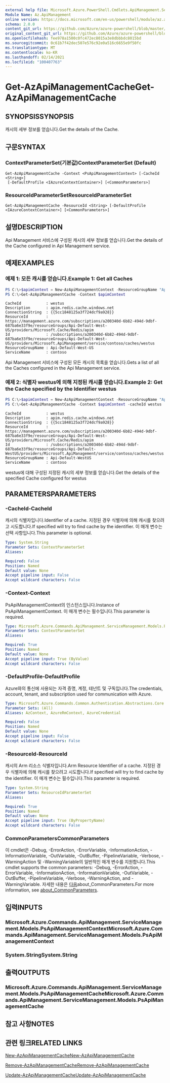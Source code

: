 ```yaml
---
external help file: Microsoft.Azure.PowerShell.Cmdlets.ApiManagement.ServiceManagement.dll-Help.xml
Module Name: Az.ApiManagement
online version: https://docs.microsoft.com/en-us/powershell/module/az.apimanagement/get-azapimanagementcache
schema: 2.0.0
content_git_url: https://github.com/Azure/azure-powershell/blob/master/src/ApiManagement/ApiManagement/help/Get-AzApiManagementCache.md
original_content_git_url: https://github.com/Azure/azure-powershell/blob/master/src/ApiManagement/ApiManagement/help/Get-AzApiManagementCache.md
ms.openlocfilehash: fee978a1500c0fc472ec8015a3e8dbbbdc8015bd
ms.sourcegitcommit: 0c61b7f42dec507e576c92e0a516c6655e9f50fc
ms.translationtype: MT
ms.contentlocale: ko-KR
ms.lasthandoff: 02/14/2021
ms.locfileid: "100407763"
---
```

# <span data-ttu-id="3a1ba-101">Get-AzApiManagementCache</span><span class="sxs-lookup"><span data-stu-id="3a1ba-101">Get-AzApiManagementCache</span></span>

## <span data-ttu-id="3a1ba-102">SYNOPSIS</span><span class="sxs-lookup"><span data-stu-id="3a1ba-102">SYNOPSIS</span></span>
<span data-ttu-id="3a1ba-103">캐시의 세부 정보를 얻습니다.</span><span class="sxs-lookup"><span data-stu-id="3a1ba-103">Get the details of the Cache.</span></span>

## <span data-ttu-id="3a1ba-104">구문</span><span class="sxs-lookup"><span data-stu-id="3a1ba-104">SYNTAX</span></span>

### <span data-ttu-id="3a1ba-105">ContextParameterSet(기본값)</span><span class="sxs-lookup"><span data-stu-id="3a1ba-105">ContextParameterSet (Default)</span></span>
```
Get-AzApiManagementCache -Context <PsApiManagementContext> [-CacheId <String>]
 [-DefaultProfile <IAzureContextContainer>] [<CommonParameters>]
```

### <span data-ttu-id="3a1ba-106">ResourceIdParameterSet</span><span class="sxs-lookup"><span data-stu-id="3a1ba-106">ResourceIdParameterSet</span></span>
```
Get-AzApiManagementCache -ResourceId <String> [-DefaultProfile <IAzureContextContainer>] [<CommonParameters>]
```

## <span data-ttu-id="3a1ba-107">설명</span><span class="sxs-lookup"><span data-stu-id="3a1ba-107">DESCRIPTION</span></span>
<span data-ttu-id="3a1ba-108">Api Management 서비스에 구성된 캐시의 세부 정보를 얻습니다.</span><span class="sxs-lookup"><span data-stu-id="3a1ba-108">Get the details of the Cache configured in Api Management service.</span></span>

## <span data-ttu-id="3a1ba-109">예제</span><span class="sxs-lookup"><span data-stu-id="3a1ba-109">EXAMPLES</span></span>

### <span data-ttu-id="3a1ba-110">예제 1: 모든 캐시를 얻습니다.</span><span class="sxs-lookup"><span data-stu-id="3a1ba-110">Example 1: Get all Caches</span></span>
```powershell
PS C:\>$apimContext = New-AzApiManagementContext -ResourceGroupName "Api-Default-WestUS" -ServiceName "contoso"
PS C:\>Get-AzApiManagementCache -Context $apimContext
```

```
CacheId           : westus
Description       : apim.redis.cache.windows.net
ConnectionString  : {{5cc1848125a3f724dcf9a928}}
ResourceId        : https://management.azure.com/subscriptions/a200340d-6b82-494d-9dbf-687ba6e33f9e/resourceGroups/Api-Default-West-US/providers/Microsoft.Cache/Redis/apim
Id                : /subscriptions/a200340d-6b82-494d-9dbf-687ba6e33f9e/resourceGroups/Api-Default-West-US/providers/Microsoft.ApiManagement/service/contoso/caches/westus
ResourceGroupName : Api-Default-West-US
ServiceName       : contoso
```

<span data-ttu-id="3a1ba-111">Api Management 서비스에 구성된 모든 캐시의 목록을 얻습니다.</span><span class="sxs-lookup"><span data-stu-id="3a1ba-111">Gets a list of all the Caches configured in the Api Management service.</span></span>

### <span data-ttu-id="3a1ba-112">예제 2: 식별자 westus에 의해 지정된 캐시를 얻습니다.</span><span class="sxs-lookup"><span data-stu-id="3a1ba-112">Example 2: Get the Cache specified by the Identifier westus</span></span>
```powershell
PS C:\>$apimContext = New-AzApiManagementContext -ResourceGroupName "Api-Default-WestUS" -ServiceName "contoso"
PS C:\>Get-AzApiManagementCache -Context $apimContext -cacheId westus
```

```
CacheId           : westus
Description       : apim.redis.cache.windows.net
ConnectionString  : {{5cc1848125a3f724dcf9a928}}
ResourceId        : https://management.azure.com/subscriptions/a200340d-6b82-494d-9dbf-687ba6e33f9e/resourceGroups/Api-Default-West-US/providers/Microsoft.Cache/Redis/apim
Id                : /subscriptions/a200340d-6b82-494d-9dbf-687ba6e33f9e/resourceGroups/Api-Default-WestUS/providers/Microsoft.ApiManagement/service/contoso/caches/westus
ResourceGroupName : Api-Default-WestUS
ServiceName       : contoso
```

<span data-ttu-id="3a1ba-113">westus에 대해 구성된 지정된 캐시의 세부 정보를 얻습니다.</span><span class="sxs-lookup"><span data-stu-id="3a1ba-113">Get the details of the specified Cache configured for westus</span></span>

## <span data-ttu-id="3a1ba-114">PARAMETERS</span><span class="sxs-lookup"><span data-stu-id="3a1ba-114">PARAMETERS</span></span>

### <span data-ttu-id="3a1ba-115">-CacheId</span><span class="sxs-lookup"><span data-stu-id="3a1ba-115">-CacheId</span></span>
<span data-ttu-id="3a1ba-116">캐시의 식별자입니다.</span><span class="sxs-lookup"><span data-stu-id="3a1ba-116">Identifier of a cache.</span></span>
<span data-ttu-id="3a1ba-117">지정된 경우 식별자에 의해 캐시를 찾으려고 시도합니다.</span><span class="sxs-lookup"><span data-stu-id="3a1ba-117">If specified will try to find cache by the identifier.</span></span>
<span data-ttu-id="3a1ba-118">이 매개 변수는 선택 사항입니다.</span><span class="sxs-lookup"><span data-stu-id="3a1ba-118">This parameter is optional.</span></span>

```yaml
Type: System.String
Parameter Sets: ContextParameterSet
Aliases:

Required: False
Position: Named
Default value: None
Accept pipeline input: False
Accept wildcard characters: False
```

### <span data-ttu-id="3a1ba-119">-Context</span><span class="sxs-lookup"><span data-stu-id="3a1ba-119">-Context</span></span>
<span data-ttu-id="3a1ba-120">PsApiManagementContext의 인스턴스입니다.</span><span class="sxs-lookup"><span data-stu-id="3a1ba-120">Instance of PsApiManagementContext.</span></span>
<span data-ttu-id="3a1ba-121">이 매개 변수는 필수입니다.</span><span class="sxs-lookup"><span data-stu-id="3a1ba-121">This parameter is required.</span></span>

```yaml
Type: Microsoft.Azure.Commands.ApiManagement.ServiceManagement.Models.PsApiManagementContext
Parameter Sets: ContextParameterSet
Aliases:

Required: True
Position: Named
Default value: None
Accept pipeline input: True (ByValue)
Accept wildcard characters: False
```

### <span data-ttu-id="3a1ba-122">-DefaultProfile</span><span class="sxs-lookup"><span data-stu-id="3a1ba-122">-DefaultProfile</span></span>
<span data-ttu-id="3a1ba-123">Azure와의 통신에 사용되는 자격 증명, 계정, 테넌트 및 구독입니다.</span><span class="sxs-lookup"><span data-stu-id="3a1ba-123">The credentials, account, tenant, and subscription used for communication with Azure.</span></span>

```yaml
Type: Microsoft.Azure.Commands.Common.Authentication.Abstractions.Core.IAzureContextContainer
Parameter Sets: (All)
Aliases: AzContext, AzureRmContext, AzureCredential

Required: False
Position: Named
Default value: None
Accept pipeline input: False
Accept wildcard characters: False
```

### <span data-ttu-id="3a1ba-124">-ResourceId</span><span class="sxs-lookup"><span data-stu-id="3a1ba-124">-ResourceId</span></span>
<span data-ttu-id="3a1ba-125">캐시의 Arm 리소스 식별자입니다.</span><span class="sxs-lookup"><span data-stu-id="3a1ba-125">Arm Resource Identifier of a cache.</span></span> <span data-ttu-id="3a1ba-126">지정된 경우 식별자에 의해 캐시를 찾으려고 시도합니다.</span><span class="sxs-lookup"><span data-stu-id="3a1ba-126">If specified will try to find cache by the identifier.</span></span> <span data-ttu-id="3a1ba-127">이 매개 변수는 필수입니다.</span><span class="sxs-lookup"><span data-stu-id="3a1ba-127">This parameter is required.</span></span>

```yaml
Type: System.String
Parameter Sets: ResourceIdParameterSet
Aliases:

Required: True
Position: Named
Default value: None
Accept pipeline input: True (ByPropertyName)
Accept wildcard characters: False
```

### <span data-ttu-id="3a1ba-128">CommonParameters</span><span class="sxs-lookup"><span data-stu-id="3a1ba-128">CommonParameters</span></span>
<span data-ttu-id="3a1ba-129">이 cmdlet은 -Debug, -ErrorAction, -ErrorVariable, -InformationAction, -InformationVariable, -OutVariable, -OutBuffer, -PipelineVariable, -Verbose, -WarningAction 및 -WarningVariable의 일반적인 매개 변수를 지원합니다.</span><span class="sxs-lookup"><span data-stu-id="3a1ba-129">This cmdlet supports the common parameters: -Debug, -ErrorAction, -ErrorVariable, -InformationAction, -InformationVariable, -OutVariable, -OutBuffer, -PipelineVariable, -Verbose, -WarningAction, and -WarningVariable.</span></span> <span data-ttu-id="3a1ba-130">자세한 내용은 [다음](http://go.microsoft.com/fwlink/?LinkID=113216)about_CommonParameters.</span><span class="sxs-lookup"><span data-stu-id="3a1ba-130">For more information, see [about_CommonParameters](http://go.microsoft.com/fwlink/?LinkID=113216).</span></span>

## <span data-ttu-id="3a1ba-131">입력</span><span class="sxs-lookup"><span data-stu-id="3a1ba-131">INPUTS</span></span>

### <span data-ttu-id="3a1ba-132">Microsoft.Azure.Commands.ApiManagement.ServiceManagement.Models.PsApiManagementContext</span><span class="sxs-lookup"><span data-stu-id="3a1ba-132">Microsoft.Azure.Commands.ApiManagement.ServiceManagement.Models.PsApiManagementContext</span></span>

### <span data-ttu-id="3a1ba-133">System.String</span><span class="sxs-lookup"><span data-stu-id="3a1ba-133">System.String</span></span>

## <span data-ttu-id="3a1ba-134">출력</span><span class="sxs-lookup"><span data-stu-id="3a1ba-134">OUTPUTS</span></span>

### <span data-ttu-id="3a1ba-135">Microsoft.Azure.Commands.ApiManagement.ServiceManagement.Models.PsApiManagementCache</span><span class="sxs-lookup"><span data-stu-id="3a1ba-135">Microsoft.Azure.Commands.ApiManagement.ServiceManagement.Models.PsApiManagementCache</span></span>

## <span data-ttu-id="3a1ba-136">참고 사항</span><span class="sxs-lookup"><span data-stu-id="3a1ba-136">NOTES</span></span>

## <span data-ttu-id="3a1ba-137">관련 링크</span><span class="sxs-lookup"><span data-stu-id="3a1ba-137">RELATED LINKS</span></span>

[<span data-ttu-id="3a1ba-138">New-AzApiManagementCache</span><span class="sxs-lookup"><span data-stu-id="3a1ba-138">New-AzApiManagementCache</span></span>](./New-AzApiManagementCache.md)

[<span data-ttu-id="3a1ba-139">Remove-AzApiManagementCache</span><span class="sxs-lookup"><span data-stu-id="3a1ba-139">Remove-AzApiManagementCache</span></span>](./Remove-AzApiManagementCache.md)

[<span data-ttu-id="3a1ba-140">Update-AzApiManagementCache</span><span class="sxs-lookup"><span data-stu-id="3a1ba-140">Update-AzApiManagementCache</span></span>](./Update-AzApiManagementCache.md)
